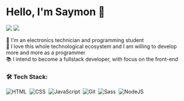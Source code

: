 # Hello, I'm Saymon 👋

<!-- <a href="https://www.instagram.com/saymonnv/" target="_blank"><img src="https://img.shields.io/badge/-Instagram-%23E4405F?style=for-the-badge&logo=instagram&logoColor=white" target="_blank"></a>  -->
<a href="https://www.linkedin.com/in/saymonvictor/" target="_blank"><img src="https://img.shields.io/badge/-LinkedIn-%230077B5?style=for-the-badge&logo=linkedin&logoColor=white" target="_blank"></a>
<a href="mailto:saymonnnvict0r@gmail.com" target="_blank"><img src="https://img.shields.io/badge/-Gmail-ea4335?style=for-the-badge&logo=gmail&logoColor=white" target="_blank"></a>

📌 I'm an electronics technician and programming student
</br>
🚀 I love this whole technological ecosystem and I am willing to develop more and more as a programmer
</br>
📚 I intend to become a fullstack developer, with focus on the front-end

### 🛠️ Tech Stack:

![HTML](https://img.shields.io/badge/-HTML-292d3e?style=flat-square&logo=HTML5)&nbsp;
![CSS](https://img.shields.io/badge/-CSS-292d3e?style=flat-square&logo=CSS3&logoColor=1572B6)&nbsp;
![JavaScript](https://img.shields.io/badge/-JavaScript-292d3e?style=flat-square&logo=javascript)&nbsp;
![Git](https://img.shields.io/badge/-Git-292d3e?style=flat-square&logo=git)&nbsp;
![Sass](https://img.shields.io/badge/-Sass-292d3e?style=flat-square&logo=sass)&nbsp;
![NodeJS](https://img.shields.io/badge/-NodeJS-292d3e?style=flat-square&logo=nodedotjs)&nbsp;
